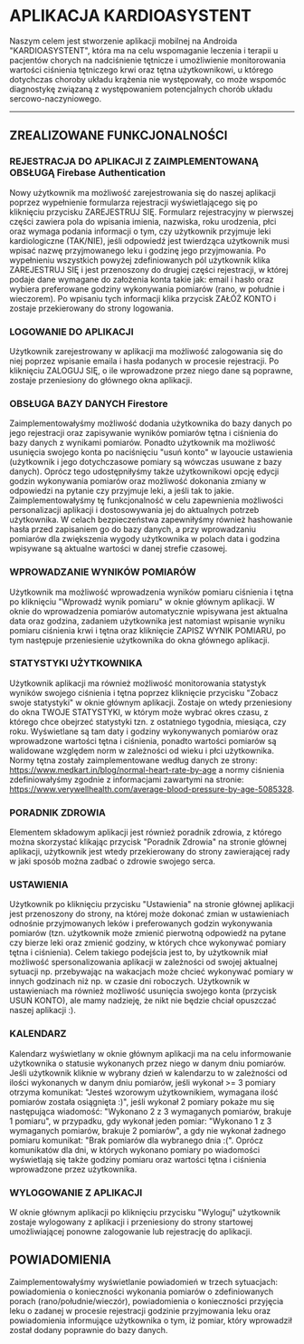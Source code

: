 # APLIKACJA KARDIOASYSTENT 
Naszym celem jest stworzenie aplikacji mobilnej na Androida "KARDIOASYSTENT", która ma na celu wspomaganie leczenia i terapii u pacjentów chorych na nadciśnienie tętnicze i umożliwienie monitorowania wartości ciśnienia tętniczego krwi oraz tętna  użytkownikowi, u którego dotychczas choroby układu krążenia nie występowały, co może wspomóc diagnostykę związaną z występowaniem potencjalnych chorób układu sercowo-naczyniowego.
***
## ZREALIZOWANE FUNKCJONALNOŚCI
### REJESTRACJA DO APLIKACJI Z ZAIMPLEMENTOWANĄ OBSŁUGĄ Firebase Authentication
Nowy użytkownik ma możliwość zarejestrowania się do naszej aplikacji poprzez wypełnienie formularza rejestracji wyświetlającego się po kliknięciu przycisku ZAREJESTRUJ SIĘ. Formularz rejestracyjny w pierwszej części zawiera pola do wpisania imienia, nazwiska, roku urodzenia, płci oraz wymaga podania informacji o tym, czy użytkownik przyjmuje leki kardiologiczne (TAK/NIE), jeśli odpowiedź jest twierdząca użytkownik musi wpisać nazwę przyjmowanego leku i godzinę jego przyjmowania. Po wypełnieniu wszystkich powyżej zdefiniowanych pól użytkownik klika ZAREJESTRUJ SIĘ i jest przenoszony do drugiej części rejestracji, w której podaje dane wymagane do założenia konta takie jak: email i hasło oraz wybiera preferowane godziny wykonywania pomiarów (rano, w południe i wieczorem). Po wpisaniu tych informacji klika przycisk ZAŁÓŻ KONTO i zostaje przekierowany do strony logowania. 
### LOGOWANIE DO APLIKACJI
Użytkownik zarejestrowany w aplikacji ma możliwość zalogowania się do niej poprzez wpisanie emaila i hasła podanych w procesie rejestracji. Po kliknięciu ZALOGUJ SIĘ, o ile wprowadzone przez niego dane są poprawne, zostaje przeniesiony do głównego okna aplikacji.
### OBSŁUGA BAZY DANYCH Firestore
Zaimplementowałyśmy możliwość dodania użytkownika do bazy danych po jego rejestracji oraz zapisywanie wyników pomiarów tętna i ciśnienia do bazy danych z wynikami pomiarów. Ponadto użytkownik ma możliwość usunięcia swojego konta po naciśnięciu "usuń konto" w layoucie ustawienia (użytkownik i jego dotychczasowe pomiary są wówczas usuwane z bazy danych). Oprócz tego udostępniłyśmy także użytkownikowi opcję edycji godzin wykonywania pomiarów oraz możliwość dokonania zmiany w odpowiedzi na pytanie czy przyjmuje leki, a jeśli tak to jakie. Zaimplementowałyśmy tę funkcjonalność w celu zapewnienia możliwości personalizacji aplikacji i dostosowywania jej do aktualnych potrzeb użytkownika. W celach bezpieczeństwa zapewniłyśmy również hashowanie hasła przed zapisaniem go do bazy danych, a przy wprowadzaniu pomiarów dla zwiększenia wygody użytkownika w polach data i godzina wpisywane są aktualne wartości w danej strefie czasowej.
### WPROWADZANIE WYNIKÓW POMIARÓW
Użytkownik ma możliwość wprowadzenia wyników pomiaru ciśnienia i tętna po kliknięciu "Wprowadź wynik pomiaru" w oknie głównym aplikacji. W oknie do wprowadzenia pomiarów automatycznie wpisywana jest aktualna data oraz godzina, zadaniem użytkownika jest natomiast wpisanie wyniku pomiaru ciśnienia krwi i tętna oraz kliknięcie ZAPISZ WYNIK POMIARU, po tym następuje przeniesienie użytkownika do okna głównego aplikacji.
### STATYSTYKI UŻYTKOWNIKA
Użytkownik aplikacji ma również możliwość monitorowania statystyk wyników swojego ciśnienia i tętna poprzez kliknięcie przycisku "Zobacz swoje statystyki" w oknie głównym aplikacji. Zostaje on wtedy przeniesiony do okna TWOJE STATYSTYKI, w którym może wybrać okres czasu, z którego chce obejrzeć statystyki tzn. z ostatniego tygodnia, miesiąca, czy roku. Wyświetlane są tam daty i godziny wykonywanych pomiarów oraz wprowadzone wartości tętna i ciśnienia, ponadto wartości pomiarów są walidowane względem norm w zależności od wieku i płci użytkownika. Normy tętna zostały zaimplementowane według danych ze strony: https://www.medkart.in/blog/normal-heart-rate-by-age a normy ciśnienia zdefiniowałyśmy zgodnie z informacjami zawartymi na stronie: https://www.verywellhealth.com/average-blood-pressure-by-age-5085328.
### PORADNIK ZDROWIA
Elementem składowym aplikacji jest również poradnik zdrowia, z którego można skorzystać klikając przycisk "Poradnik Zdrowia" na stronie głównej aplikacji, użytkownik jest wtedy przekierowany do strony zawierającej rady w jaki sposób można zadbać o zdrowie swojego serca.
### USTAWIENIA
Użytkownik po kliknięciu przycisku "Ustawienia" na stronie głównej aplikacji jest przenoszony do strony, na której może dokonać zmian w ustawieniach odnośnie przyjmowanych leków i preferowanych godzin wykonywania pomiarów (tzn. użytkownik może zmienić pierwotną odpowiedź na pytane czy bierze leki oraz zmienić godziny, w których chce wykonywać pomiary tętna i ciśnienia). Celem takiego podejścia jest to, by użytkownik miał możliwość spersonalizowania aplikacji w zależności od swojej aktualnej sytuacji np. przebywając na wakacjach może chcieć wykonywać pomiary w innych godzinach niż np. w czasie dni roboczych. Użytkownik w ustawieniach ma również możliwość usunięcia swojego konta (przycisk USUŃ KONTO), ale mamy nadzieję, że nikt nie będzie chciał opuszczać naszej aplikacji :).
### KALENDARZ
Kalendarz wyświetlany w oknie głównym aplikacji ma na celu informowanie użytkownika o statusie wykonanych przez niego w danym dniu pomiarów. Jeśli użytkownik kliknie w wybrany dzień w kalendarzu to w zależności od ilości wykonanych w danym dniu pomiarów, jeśli wykonał >= 3 pomiary otrzyma komunikat: "Jesteś wzorowym użytkownikiem, wymagana ilość pomiarów została osiągnięta :)", jeśli wykonał 2 pomiary pokaże mu się następująca wiadomość: "Wykonano 2 z 3 wymaganych pomiarów, brakuje 1 pomiaru", w przypadku, gdy wykonał jeden pomiar: "Wykonano 1 z 3 wymaganych pomiarów, brakuje 2 pomiarów", a gdy nie wykonał żadnego pomiaru komunikat: "Brak pomiarów dla wybranego dnia :(". Oprócz komunikatów dla dni, w których wykonano pomiary po wiadomości wyświetlają się także godziny pomiaru oraz wartości tętna i ciśnienia wprowadzone przez użytkownika.
### WYLOGOWANIE Z APLIKACJI
W oknie głównym aplikacji po kliknięciu przycisku "Wyloguj" użytkownik zostaje wylogowany z aplikacji i przeniesiony do strony startowej umożliwiającej ponowne zalogowanie lub rejestrację do aplikacji.
## POWIADOMIENIA
Zaimplementowałyśmy wyświetlanie powiadomień w trzech sytuacjach: powiadomienia o konieczności wykonania pomiarów o zdefiniowanych porach (rano/południe/wieczór), powiadomienia o konieczności przyjęcia leku o zadanej w procesie rejestracji godzinie przyjmowania leku oraz powiadomienia informujące użytkownika o tym, iż pomiar, który wprowadził został dodany poprawnie do bazy danych.
